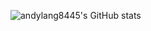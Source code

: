 ![andylang8445's GitHub stats](https://github-readme-stats.vercel.app/api?username=andylang8445&count_private=true&show_icons=true&theme=dark)
